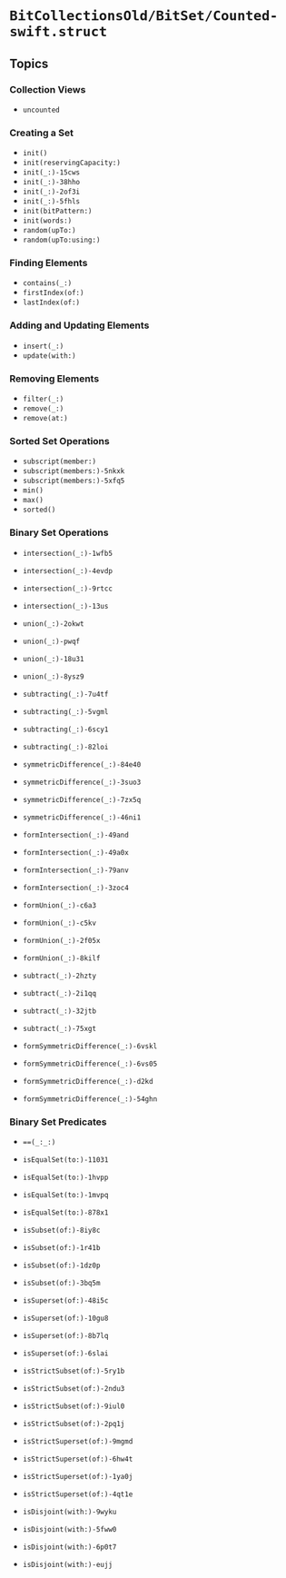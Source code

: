 # ``BitCollectionsOld/BitSet/Counted-swift.struct``

<!-- Summary -->

<!-- ## Overview -->

## Topics

### Collection Views

- ``uncounted``

### Creating a Set

- ``init()``
- ``init(reservingCapacity:)``
- ``init(_:)-15cws``
- ``init(_:)-38hho``
- ``init(_:)-2of3i``
- ``init(_:)-5fhls``
- ``init(bitPattern:)``
- ``init(words:)``
- ``random(upTo:)``
- ``random(upTo:using:)``

### Finding Elements

- ``contains(_:)``
- ``firstIndex(of:)``
- ``lastIndex(of:)``

### Adding and Updating Elements

- ``insert(_:)``
- ``update(with:)``

### Removing Elements

- ``filter(_:)``
- ``remove(_:)``
- ``remove(at:)``

### Sorted Set Operations

- ``subscript(member:)``
- ``subscript(members:)-5nkxk``
- ``subscript(members:)-5xfq5``
- ``min()``
- ``max()``
- ``sorted()``

### Binary Set Operations

- ``intersection(_:)-1wfb5``
- ``intersection(_:)-4evdp``
- ``intersection(_:)-9rtcc``
- ``intersection(_:)-13us``

- ``union(_:)-2okwt``
- ``union(_:)-pwqf``
- ``union(_:)-18u31``
- ``union(_:)-8ysz9``

- ``subtracting(_:)-7u4tf``
- ``subtracting(_:)-5vgml``
- ``subtracting(_:)-6scy1``
- ``subtracting(_:)-82loi``

- ``symmetricDifference(_:)-84e40``
- ``symmetricDifference(_:)-3suo3``
- ``symmetricDifference(_:)-7zx5q``
- ``symmetricDifference(_:)-46ni1``

- ``formIntersection(_:)-49and``
- ``formIntersection(_:)-49a0x``
- ``formIntersection(_:)-79anv``
- ``formIntersection(_:)-3zoc4``

- ``formUnion(_:)-c6a3``
- ``formUnion(_:)-c5kv``
- ``formUnion(_:)-2f05x``
- ``formUnion(_:)-8kilf``

- ``subtract(_:)-2hzty``
- ``subtract(_:)-2i1qq``
- ``subtract(_:)-32jtb``
- ``subtract(_:)-75xgt``

- ``formSymmetricDifference(_:)-6vskl``
- ``formSymmetricDifference(_:)-6vs05``
- ``formSymmetricDifference(_:)-d2kd``
- ``formSymmetricDifference(_:)-54ghn``

### Binary Set Predicates

- ``==(_:_:)``
- ``isEqualSet(to:)-11031``
- ``isEqualSet(to:)-1hvpp``
- ``isEqualSet(to:)-1mvpq``
- ``isEqualSet(to:)-878x1``

- ``isSubset(of:)-8iy8c``
- ``isSubset(of:)-1r41b``
- ``isSubset(of:)-1dz0p``
- ``isSubset(of:)-3bq5m``

- ``isSuperset(of:)-48i5c``
- ``isSuperset(of:)-10gu8``
- ``isSuperset(of:)-8b7lq``
- ``isSuperset(of:)-6slai``

- ``isStrictSubset(of:)-5ry1b``
- ``isStrictSubset(of:)-2ndu3``
- ``isStrictSubset(of:)-9iul0``
- ``isStrictSubset(of:)-2pq1j``

- ``isStrictSuperset(of:)-9mgmd``
- ``isStrictSuperset(of:)-6hw4t``
- ``isStrictSuperset(of:)-1ya0j``
- ``isStrictSuperset(of:)-4qt1e``

- ``isDisjoint(with:)-9wyku``
- ``isDisjoint(with:)-5fww0``
- ``isDisjoint(with:)-6p0t7``
- ``isDisjoint(with:)-eujj``
